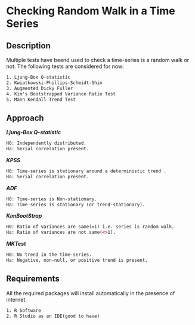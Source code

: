 Checking Random Walk in a Time Series
===================================================

## Description
Multiple tests have beend used to check a time-series is a random walk or not. The following tests are considered for now:
```xml
1. Ljung-Box Q-statistic
2. Kwiatkowski-Phillips-Schmidt-Shin
3. Augmented Dicky Fuller
4. Kim's Bootstrapped Variance Ratio Test
5. Mann Kendall Trend Test
```

## Approach
___Ljung-Box Q-statistic___
```xml
H0: Independently distributed.
Ha: Serial correlation present.
```
___KPSS___
```xml
H0: Time-series is stationary around a deterministic trend .
Ha: Serial correlation present.
```
___ADF___
```xml
H0: Time-series is Non-stationary.
Ha: Time-series is stationary (or trend-stationary).
```
___KimBootStrap___
```xml
H0: Ratio of variances are same(=1) i.e. series is random walk.
Ha: Ratio of variances are not same(<>1).
```
___MKTest___
```xml
H0: No trend in the time-series.
Ha: Negative, non-null, or positive trend is present.
```

## Requirements
All the required packages will install automatically in the presence of internet.
```xml
1. R Software
2. R Studio as an IDE(good to have)
```

  